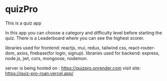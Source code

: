 # quizPro
This is a quiz app

In this app you can choose a category and difficulty level before starting the quiz.
There is  a Leaderboard where you can see the highest scorer.

libraries used for frontend: reactjs, mui, redux, tailwind css, react-router-dom, axios, firebase(for login, signup).
libraries used for backend: express, node.js, jwt, cors, mongoose, nodemon.

server is being hosted on : https://quizpro.onrender.com
visit site: https://quiz-pro-roan.vercel.app/
